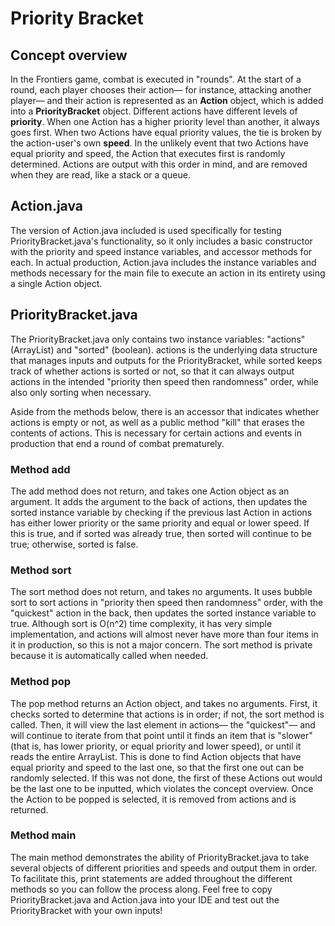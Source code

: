 # Priority Bracket

## Concept overview
In the Frontiers game, combat is executed in "rounds". At the start of a round, each player chooses their action— for instance,
attacking another player— and their action is represented as an **Action** object, which is added into a **PriorityBracket** object.
Different actions have different levels of **priority**. When one Action has a higher priority level than another, it always goes
first. When two Actions have equal priority values, the tie is broken by the action-user's own **speed**. In the unlikely event that
two Actions have equal priority and speed, the Action that executes first is randomly determined. Actions are output with this order
in mind, and are removed when they are read, like a stack or a queue.

## Action.java
The version of Action.java included is used specifically for testing PriorityBracket.java's functionality, so it only includes
a basic constructor with the priority and speed instance variables, and accessor methods for each. In actual production, Action.java
includes the instance variables and methods necessary for the main file to execute an action in its entirety using a single Action
object.

## PriorityBracket.java
The PriorityBracket.java only contains two instance variables: "actions" (ArrayList<Action>) and "sorted" (boolean). actions is the
underlying data structure that manages inputs and outputs for the PriorityBracket, while sorted keeps track of whether actions is
sorted or not, so that it can always output actions in the intended "priority then speed then randomness" order, while also only
sorting when necessary.

Aside from the methods below, there is an accessor that indicates whether actions is empty or not, as well as a public method "kill"
that erases the contents of actions. This is necessary for certain actions and events in production that end a round of combat prematurely.

### Method add
The add method does not return, and takes one Action object as an argument. It adds the argument to the back of actions, then updates
the sorted instance variable by checking if the previous last Action in actions has either lower priority or the same priority and
equal or lower speed. If this is true, and if sorted was already true, then sorted will continue to be true; otherwise, sorted is
false.

### Method sort
The sort method does not return, and takes no arguments. It uses bubble sort to sort actions in "priority then speed then randomness"
order, with the "quickest" action in the back, then updates the sorted instance variable to true. Although sort is O(n^2) time complexity,
it has very simple implementation, and actions will almost never have more than four items in it in production, so this is not a major
concern. The sort method is private because it is automatically called when needed.

### Method pop
The pop method returns an Action object, and takes no arguments. First, it checks sorted to determine that actions is in order; if not,
the sort method is called. Then, it will view the last element in actions— the "quickest"— and will continue to iterate from that point
until it finds an item that is "slower" (that is, has lower priority, or equal priority and lower speed), or until it reads the entire
ArrayList. This is done to find Action objects that have equal priority and speed to the last one, so that the first one out can be
randomly selected. If this was not done, the first of these Actions out would be the last one to be inputted, which violates the concept
overview. Once the Action to be popped is selected, it is removed from actions and is returned.

### Method main
The main method demonstrates the ability of PriorityBracket.java to take several objects of different priorities and speeds and output
them in order. To facilitate this, print statements are added throughout the different methods so you can follow the process along. Feel
free to copy PriorityBracket.java and Action.java into your IDE and test out the PriorityBracket with your own inputs!
